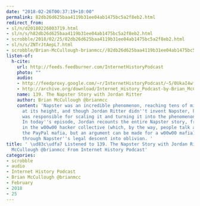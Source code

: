 ```yaml
---
date: "2018-02-26T00:37:19+10:00"
permalink: 82db26d625baa4119b31ee04ab1475bc5a2f8eb2.html
redirect_from:
- sl/n/d20180226003719.html
- sl/n/s/h82db26d625baa4119b31ee04ab1475bc5a2f8eb2.html
- scrobble/2018/02/25/82db26d625baa4119b31ee04ab1475bc5a2f8eb2.html
- sl/n/s/ZNTrJtAepL7.html
- scrobble/Brian-McCullough-brianmcc//82db26d625baa4119b31ee04ab1475bc5a2f8eb2.html
listen-of:
  h-cite:
    url: http://feeds.feedburner.com/InternetHistoryPodcast
    photo: ""
    audio:
    - http://feedproxy.google.com/~r/InternetHistoryPodcast/~5/0UkaI4wfPzk/139._The_Napster_Story_with_Jordan_Ritter.mp3
    - http://archive.org/download/Internet_History_Podcast-by-Brian_McCullough/139_The_Napster_Story_with_Jordan_Ritter.mp3
    name: 139. The Napster Story with Jordan Ritter
    author: Brian McCullough @brianmcc
    content: 'Napster was an incredible phenomenon, reaching tens of millions of users
      at its height, and though Jordan Ritter didn''t invent Napster, he very much
      was responsible for scaling it and turning it into the phenomenon it became.
      In today''s episode, Jordan recounts the entire Napster story, from its gestation
      in the w00w00 hacker collective (which, by the way, people talk a lot about
      the PayPal mafia, but an argument can be made for a w00w00 mafia) all the way
      through Napster''s legal descent into oblivion. '
title: ' \ud83c\udfa7 Listened to 139. The Napster Story with Jordan Ritter by Brian
  McCullough @brianmcc From Internet History Podcast'
categories:
- scrobble
- audio
- Internet History Podcast
- Brian McCullough @brianmcc
- February
- 2018
- 25
---
```

